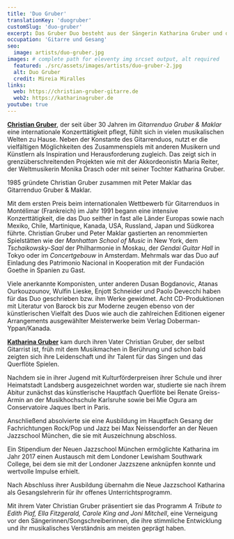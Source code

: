 ```yaml
---
title: 'Duo Gruber'
translationKey: 'duogruber'
customSlug: 'duo-gruber'
excerpt: Das Gruber Duo besteht aus der Sängerin Katharina Gruber und dem Gitarristen Christian Gruber, Vater und Tochter und international bekannte und preisgekrönte Künstler.
occupation: 'Gitarre und Gesang'
seo:
  image: artists/duo-gruber.jpg
images: # complete path for eleventy img srcset output, alt required
  featured: ./src/assets/images/artists/duo-gruber-2.jpg
  alt: Duo Gruber
  credit: Mireia Miralles
links:
  web: https://christian-gruber-gitarre.de
  web2: https://katharinagruber.de
youtube: true
---
```


**[Christian Gruber](https://www.fundaciongoethe.org/de/kuenstler/christian-gruber/)**, der seit über 30 Jahren im _Gitarrenduo Gruber &amp; Maklar_ eine internationale Konzerttätigkeit pflegt, fühlt sich in vielen musikalischen Welten zu Hause. Neben der Konstante des Gitarrenduos, nutzt er die vielfältigen Möglichkeiten des Zusammenspiels mit anderen Musikern und Künstlern als Inspiration und Herausforderung zugleich. Das zeigt sich in grenzüberschreitenden Projekten wie mit der Akkordeonistin Maria Reiter, der Weltmusikerin Monika Drasch oder mit seiner Tochter Katharina Gruber.

1985 gründete Christian Gruber zusammen mit Peter Maklar das Gitarrenduo Gruber &amp; Maklar.

Mit dem ersten Preis beim internationalen Wettbewerb für Gitarrenduos in Montélimar (Frankreich) im Jahr 1991 begann eine intensive Konzerttätigkeit, die das Duo seither in fast alle Länder Europas sowie nach Mexiko, Chile, Martinique, Kanada, USA, Russland, Japan und Südkorea führte. Christian Gruber und Peter Maklar gastierten an renommierten Spielstätten wie der _Manhattan School of Music_ in New York, dem _Tschaikowsky-Saal_ der Philharmonie in Moskau, der _Gendai Guitar Hall_ in Tokyo oder im _Concertgebouw_ in Amsterdam. Mehrmals war das Duo auf Einladung des Patrimonio Nacional in Kooperation mit der Fundación Goethe in Spanien zu Gast.

Viele anerkannte Komponisten, unter anderen Dusan Bogdanovic, Atanas Ourkouzounov, Wulfin Lieske, Enjott Schneider und Paolo Devecchi haben für das Duo geschrieben bzw. ihm Werke gewidmet. Acht CD-Produktionen mit Literatur von Barock bis zur Moderne zeugen ebenso von der künstlerischen Vielfalt des Duos wie auch die zahlreichen Editionen eigener Arrangements ausgewählter Meisterwerke beim Verlag Doberman-Yppan/Kanada.

**[Katharina Gruber](https://www.fundaciongoethe.org/de/kuenstler/katharina-gruber/)** kam durch ihren Vater Christian Gruber, der selbst Gitarrist ist, früh mit dem Musikmachen in Berührung und schon bald zeigten sich ihre Leidenschaft und ihr Talent für das Singen und das Querflöte Spielen.

Nachdem sie in ihrer Jugend mit Kulturförderpreisen ihrer Schule und ihrer Heimatstadt Landsberg ausgezeichnet worden war, studierte sie nach ihrem Abitur zunächst das künstlerische Hauptfach Querflöte bei Renate Greiss-Armin an der Musikhochschule Karlsruhe sowie bei Mie Ogura am Conservatoire Jaques Ibert in Paris.

Anschließend absolvierte sie eine Ausbildung im Hauptfach Gesang der Fachrichtungen Rock/Pop und Jazz bei Max Neissendorfer an der Neuen Jazzschool München, die sie mit Auszeichnung abschloss.

Ein Stipendium der Neuen Jazzschool München ermöglichte Katharina im Jahr 2017 einen Austausch mit dem Londoner Lewisham Southwark College, bei dem sie mit der Londoner Jazzszene anknüpfen konnte und wertvolle Impulse erhielt.

Nach Abschluss ihrer Ausbildung übernahm die Neue Jazzschool Katharina als Gesangslehrerin für ihr offenes Unterrichtsprogramm.

Mit ihrem Vater Christian Gruber präsentiert sie das Programm _A Tribute to Edith Piaf, Ella Fitzgerald, Carole King and Joni Mitchell_, eine Verneigung vor den Sängerinnen/Songschreiberinnen, die ihre stimmliche Entwicklung und ihr musikalisches Verständnis am meisten geprägt haben.
